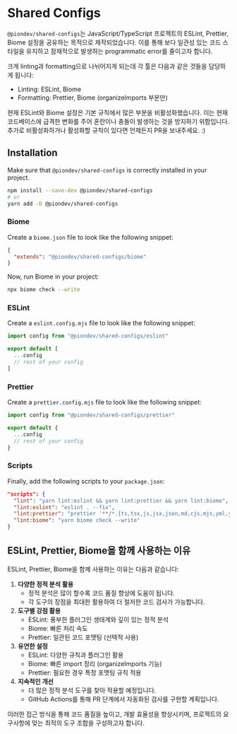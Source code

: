 # Shared Configs

`@piondev/shared-configs`는 JavaScript/TypeScript 프로젝트의 ESLint, Prettier, Biome 설정을 공유하는 목적으로 제작되었습니다.
이를 통해 보다 일관성 있는 코드 스타일을 유지하고 잠재적으로 발생하는 programmatic error를 줄이고자 합니다.

크게 linting과 formatting으로 나뉘어지게 되는데 각 툴은 다음과 같은 것들을 담당하게 됩니다:

- Linting: ESLint, Biome
- Formatting: Prettier, Biome (organizeImports 부분만)

현재 ESLint와 Biome 설정은 기본 규칙에서 많은 부분을 비활성화했습니다. 이는 현재 코드베이스에 급격한 변화를 주어 혼란이나 충돌이 발생하는 것을 방지하기 위함입니다.
추가로 비활성화하거나 활성화할 규칙이 있다면 언제든지 PR을 보내주세요. :)

## Installation

Make sure that `@piondev/shared-configs` is correctly installed in your project.

```sh
npm install --save-dev @piondev/shared-configs
# or
yarn add -D @piondev/shared-configs
```

### Biome

Create a `biome.json` file to look like the following snippet:

```json
{
  "extends": "@piondev/shared-configs/biome"
}
```

Now, run Biome in your project:

```sh
npx biome check --write
```

### ESLint

Create a `eslint.config.mjs` file to look like the following snippet:

```js
import config from "@piondev/shared-configs/eslint"

export default [
  ...config
  // rest of your config
]
```

### Prettier

Create a `prettier.config.mjs` file to look like the following snippet:

```js
import config from "@piondev/shared-configs/prettier"

export default {
  ...config
  // rest of your config
}
```

### Scripts

Finally, add the following scripts to your `package.json`:

```json
"scripts": {
  "lint": "yarn lint:eslint && yarn lint:prettier && yarn lint:biome",
  "lint:eslint": "eslint . --fix",
  "lint:prettier": "prettier '**/*.{ts,tsx,js,jsx,json,md,cjs,mjs,yml,yaml}' --write",
  "lint:biome": "yarn biome check --write"
}
```

## ESLint, Prettier, Biome을 함께 사용하는 이유

ESLint, Prettier, Biome을 함께 사용하는 이유는 다음과 같습니다:

1. **다양한 정적 분석 활용**
   - 정적 분석은 많이 할수록 코드 품질 향상에 도움이 됩니다.
   - 각 도구의 장점을 최대한 활용하여 더 철저한 코드 검사가 가능합니다.
1. **도구별 강점 활용**
   - ESLint: 풍부한 플러그인 생태계와 깊이 있는 정적 분석
   - Biome: 빠른 처리 속도
   - Prettier: 일관된 코드 포맷팅 (선택적 사용)
1. **유연한 설정**
   - ESLint: 다양한 규칙과 플러그인 활용
   - Biome: 빠른 import 정리 (organizeImports 기능)
   - Prettier: 필요한 경우 특정 포맷팅 규칙 적용
1. **지속적인 개선**
   - 더 많은 정적 분석 도구를 찾아 적용할 예정입니다.
   - GitHub Actions를 통해 PR 단계에서 자동화된 검사를 구현할 계획입니다.

이러한 접근 방식을 통해 코드 품질을 높이고, 개발 효율성을 향상시키며, 프로젝트의 요구사항에 맞는 최적의 도구 조합을 구성하고자 합니다.
